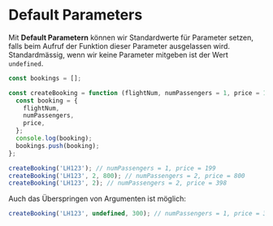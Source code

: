 # Default Parameters

Mit **Default Parametern** können wir Standardwerte für Parameter setzen, falls beim Aufruf der Funktion dieser Parameter ausgelassen wird. 
Standardmässig, wenn wir keine Parameter mitgeben ist der Wert `undefined`.

````Javascript
const bookings = [];

const createBooking = function (flightNum, numPassengers = 1, price = 199 * numPassengers) {
  const booking = {
    flightNum,
    numPassengers,
    price,
  };
  console.log(booking);
  bookings.push(booking);
};

createBooking('LH123'); // numPassengers = 1, price = 199
createBooking('LH123', 2, 800); // numPassengers = 2, price = 800
createBooking('LH123', 2); // numPassengers = 2, price = 398
````

Auch das Überspringen von Argumenten ist möglich:

````Javascript
createBooking('LH123', undefined, 300); // numPassengers = 1, price = 300
````
